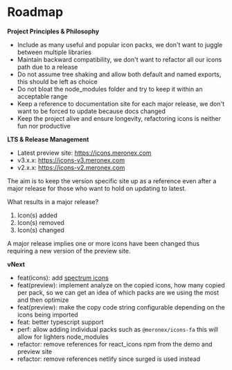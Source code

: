 # Roadmap

**Project Principles & Philosophy**
- Include as many useful and popular icon packs,  we don't want to juggle between multiple libraries
- Maintain backward compatibility, we don't want to refactor all our icons path due to a release 
- Do not assume tree shaking and allow both default and named exports, this should be left as choice  
- Do not bloat the node_modules folder and try to keep it within an acceptable range
- Keep a reference to documentation site for each major release, we don't want to be forced to update because docs changed 
- Keep the project alive and ensure longevity, refactoring icons is neither fun nor productive

**LTS & Release Management**

- Latest preview site: https://icons.meronex.com
- v3.x.x: https://icons-v3.meronex.com
- v2.x.x: https://icons-v2.meronex.com

The aim is to keep the version specific site up as a reference even after a major release for those who want to hold
on updating to latest.

What results in a major release?

1. Icon(s) added
2. Icon(s) removed
3. Icon(s) changed 

A major release implies one or more icons have been changed thus requiring a new version of the preview site. 

**vNext** 

- feat(icons): add [spectrum icons](https://lachlanjc.com/spectrum-icons/)
- feat(preview): implement analyze on the copied icons, how many copied per pack, so we can get an idea of 
which packs are we using the most and then optimize 
- feat(preview): make the copy code string configurable depending on the icons being imported
- feat: better typescript support
- perf: allow adding individual packs such as ```@meronex/icons-fa``` this will allow for lighters 
node_modules
- refactor: remove references for react_icons npm from the demo and preview site
- refactor: remove references netlify since surged is used instead
 

